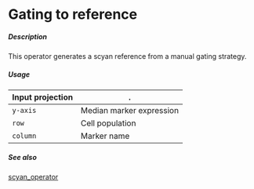 # Gating to reference

##### Description

This operator generates a scyan reference from a manual gating strategy.

##### Usage

Input projection|.
---|---
`y-axis`        | Median marker expression
`row`           | Cell population
`column`        | Marker name 


##### See also

[scyan_operator](https://github.com/tercen/scyan_operator)

